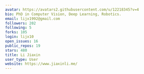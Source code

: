 ```yaml
---
avatar: https://avatars2.githubusercontent.com/u/12218345?v=4
bio: PhD in Computer Vision, Deep Learning, Robotics.
email: lijx1992@gmail.com
followers: 202
following: 5
forks: 105
login: lijx10
open_issues: 16
public_repos: 19
stars: 480
title: Li Jiaxin
user_type: User
website: https://www.jiaxinli.me/
---
```

